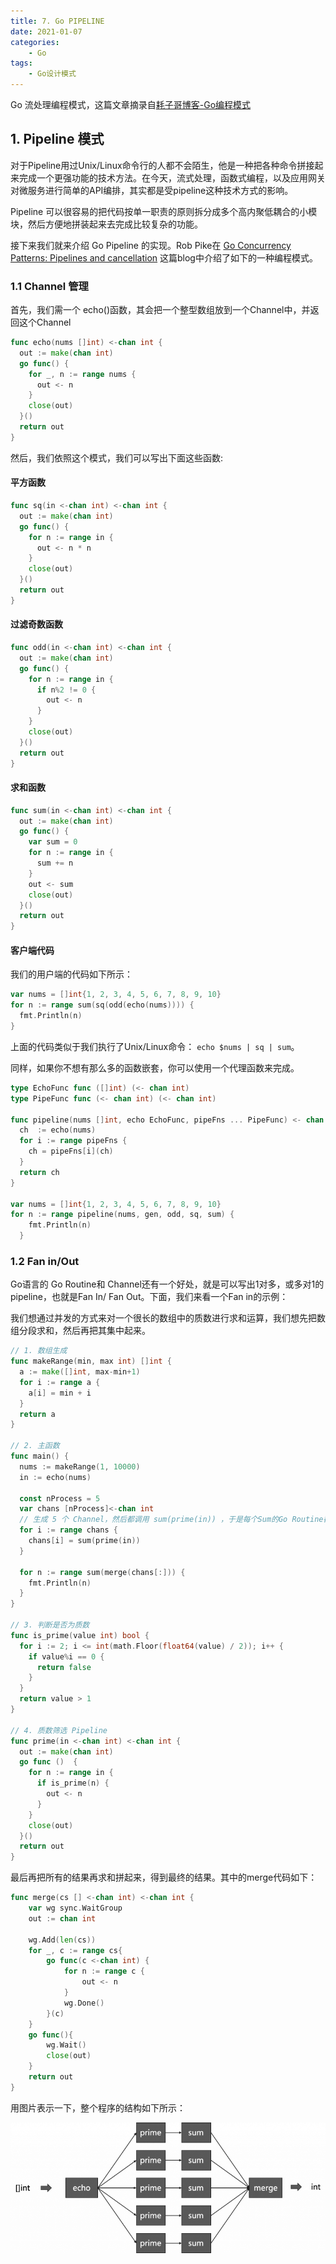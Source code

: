 ```yaml
---
title: 7. Go PIPELINE
date: 2021-01-07
categories:
    - Go
tags:
    - Go设计模式
---
```

Go 流处理编程模式，这篇文章摘录自[耗子哥博客-Go编程模式](https://coolshell.cn/articles/21228.html)

<!-- more -->


## 1. Pipeline 模式
对于Pipeline用过Unix/Linux命令行的人都不会陌生，他是一种把各种命令拼接起来完成一个更强功能的技术方法。在今天，流式处理，函数式编程，以及应用网关对微服务进行简单的API编排，其实都是受pipeline这种技术方式的影响。

Pipeline 可以很容易的把代码按单一职责的原则拆分成多个高内聚低耦合的小模块，然后方便地拼装起来去完成比较复杂的功能。

接下来我们就来介绍 Go Pipeline 的实现。Rob Pike在 [Go Concurrency Patterns: Pipelines and cancellation](https://blog.golang.org/pipelines) 这篇blog中介绍了如下的一种编程模式。

### 1.1 Channel 管理
首先，我们需一个 echo()函数，其会把一个整型数组放到一个Channel中，并返回这个Channel

```go
func echo(nums []int) <-chan int {
  out := make(chan int)
  go func() {
    for _, n := range nums {
      out <- n
    }
    close(out)
  }()
  return out
}
```

然后，我们依照这个模式，我们可以写出下面这些函数:

#### 平方函数

```go
func sq(in <-chan int) <-chan int {
  out := make(chan int)
  go func() {
    for n := range in {
      out <- n * n
    }
    close(out)
  }()
  return out
}
```

#### 过滤奇数函数

```go
func odd(in <-chan int) <-chan int {
  out := make(chan int)
  go func() {
    for n := range in {
      if n%2 != 0 {
        out <- n
      }
    }
    close(out)
  }()
  return out
}
```

#### 求和函数

```go
func sum(in <-chan int) <-chan int {
  out := make(chan int)
  go func() {
    var sum = 0
    for n := range in {
      sum += n
    }
    out <- sum
    close(out)
  }()
  return out
}
```

#### 客户端代码
我们的用户端的代码如下所示：

```go
var nums = []int{1, 2, 3, 4, 5, 6, 7, 8, 9, 10}
for n := range sum(sq(odd(echo(nums)))) {
  fmt.Println(n)
}
```

上面的代码类似于我们执行了Unix/Linux命令： `echo $nums | sq | sum`。

同样，如果你不想有那么多的函数嵌套，你可以使用一个代理函数来完成。

```go
type EchoFunc func ([]int) (<- chan int) 
type PipeFunc func (<- chan int) (<- chan int) 

func pipeline(nums []int, echo EchoFunc, pipeFns ... PipeFunc) <- chan int {
  ch  := echo(nums)
  for i := range pipeFns {
    ch = pipeFns[i](ch)
  }
  return ch
}

var nums = []int{1, 2, 3, 4, 5, 6, 7, 8, 9, 10}    
for n := range pipeline(nums, gen, odd, sq, sum) {
    fmt.Println(n)
  }
```

### 1.2 Fan in/Out
Go语言的 Go Routine和 Channel还有一个好处，就是可以写出1对多，或多对1的pipeline，也就是Fan In/ Fan Out。下面，我们来看一个Fan in的示例：

我们想通过并发的方式来对一个很长的数组中的质数进行求和运算，我们想先把数组分段求和，然后再把其集中起来。

```go
// 1. 数组生成
func makeRange(min, max int) []int {
  a := make([]int, max-min+1)
  for i := range a {
    a[i] = min + i
  }
  return a
}

// 2. 主函数
func main() {
  nums := makeRange(1, 10000)
  in := echo(nums)

  const nProcess = 5
  var chans [nProcess]<-chan int
  // 生成 5 个 Channel，然后都调用 sum(prime(in)) ，于是每个Sum的Go Routine都会开始计算和
  for i := range chans {
    chans[i] = sum(prime(in))
  }

  for n := range sum(merge(chans[:])) {
    fmt.Println(n)
  }
}

// 3. 判断是否为质数
func is_prime(value int) bool {
  for i := 2; i <= int(math.Floor(float64(value) / 2)); i++ {
    if value%i == 0 {
      return false
    }
  }
  return value > 1
}

// 4. 质数筛选 Pipeline
func prime(in <-chan int) <-chan int {
  out := make(chan int)
  go func ()  {
    for n := range in {
      if is_prime(n) {
        out <- n
      }
    }
    close(out)
  }()
  return out
}
```

最后再把所有的结果再求和拼起来，得到最终的结果。其中的merge代码如下：

```go
func merge(cs [] <-chan int) <-chan int {
    var wg sync.WaitGroup
    out := chan int

    wg.Add(len(cs))
    for _, c := range cs{
        go func(c <-chan int) {
            for n := range c {
                out <- n
            }
            wg.Done()
        }(c)
    }
    go func(){
        wg.Wait()
        close(out)
    }
    return out
}
```

用图片表示一下，整个程序的结构如下所示：

![linkedlist](/images/go/go_design/pipeline.png)
